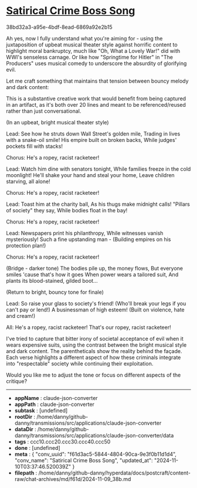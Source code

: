 # [Satirical Crime Boss Song](https://claude.ai/chat/f61d3ac5-5844-4804-90ca-9e3f0b11d1d4)

38bd32a3-a95e-4bdf-8ead-6869a92e2b15

 Ah yes, now I fully understand what you're aiming for - using the juxtaposition of upbeat musical theater style against horrific content to highlight moral bankruptcy, much like "Oh, What a Lovely War!" did with WWI's senseless carnage. Or like how "Springtime for Hitler" in "The Producers" uses musical comedy to underscore the absurdity of glorifying evil.

Let me craft something that maintains that tension between bouncy melody and dark content:

<antThinking>This is a substantive creative work that would benefit from being captured in an artifact, as it's both over 20 lines and meant to be referenced/reused rather than just conversational.</antThinking>

<antArtifact identifier="crime-boss-song" type="text/markdown" title="Satirical Crime Boss Song">
(In an upbeat, bright musical theater style)

Lead:
See how he struts down Wall Street's golden mile,
Trading in lives with a snake-oil smile!
His empire built on broken backs,
While judges' pockets fill with stacks!

Chorus:
He's a ropey, racist racketeer!

Lead:
Watch him dine with senators tonight,
While families freeze in the cold moonlight!
He'll shake your hand and steal your home,
Leave children starving, all alone!

Chorus:
He's a ropey, racist racketeer!

Lead:
Toast him at the charity ball,
As his thugs make midnight calls!
"Pillars of society" they say,
While bodies float in the bay!

Chorus: 
He's a ropey, racist racketeer!

Lead:
Newspapers print his philanthropy,
While witnesses vanish mysteriously!
Such a fine upstanding man -
(Building empires on his protection plan!)

Chorus:
He's a ropey, racist racketeer!

(Bridge - darker tone)
The bodies pile up, the money flows,
But everyone smiles 'cause that's how it goes
When power wears a tailored suit,
And plants its blood-stained, gilded boot...

(Return to bright, bouncy tone for finale)

Lead:
So raise your glass to society's friend!
(Who'll break your legs if you can't pay or lend!)
A businessman of high esteem!
(Built on violence, hate and cream!)

All:
He's a ropey, racist racketeer!
That's our ropey, racist racketeer!
</antArtifact>

I've tried to capture that bitter irony of societal acceptance of evil when it wears expensive suits, using the contrast between the bright musical style and dark content. The parentheticals show the reality behind the façade. Each verse highlights a different aspect of how these criminals integrate into "respectable" society while continuing their exploitation.

Would you like me to adjust the tone or focus on different aspects of the critique?

---

* **appName** : claude-json-converter
* **appPath** : claude-json-converter
* **subtask** : [undefined]
* **rootDir** : /home/danny/github-danny/transmissions/src/applications/claude-json-converter
* **dataDir** : /home/danny/github-danny/transmissions/src/applications/claude-json-converter/data
* **tags** : ccc10.ccc20.ccc30.ccc40.ccc50
* **done** : [undefined]
* **meta** : {
  "conv_uuid": "f61d3ac5-5844-4804-90ca-9e3f0b11d1d4",
  "conv_name": "Satirical Crime Boss Song",
  "updated_at": "2024-11-10T03:37:46.520039Z"
}
* **filepath** : /home/danny/github-danny/hyperdata/docs/postcraft/content-raw/chat-archives/md/f61d/2024-11-09_38b.md